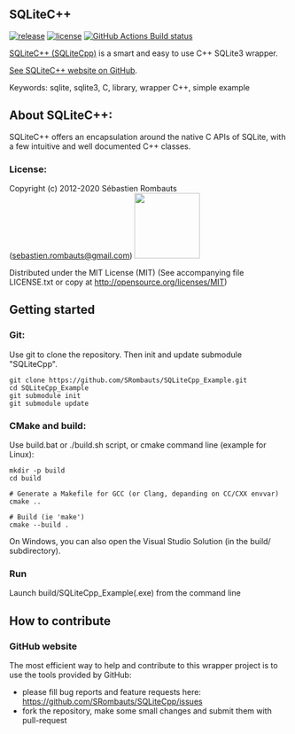 SQLiteC++
---------

[![release](https://img.shields.io/github/release/SRombauts/SQLiteCpp.svg)](https://github.com/SRombauts/SQLiteCpp/releases)
[![license](https://img.shields.io/badge/license-MIT-blue.svg)](https://github.com/SRombauts/SQLiteCpp/blob/master/LICENSE.txt)
[![GitHub Actions Build status](https://github.com/SRombauts/SQLiteCpp_Example/workflows/build/badge.svg)](https://github.com/SRombauts/SQLiteCpp_Example/actions "GitHhub Actions Build status")

[SQLiteC++ (SQLiteCpp)](https://github.com/SRombauts/SQLiteCpp) is a smart and easy to use C++ SQLite3 wrapper.

[See SQLiteC++ website on GitHub](http://srombauts.github.com/SQLiteCpp).

Keywords: sqlite, sqlite3, C, library, wrapper C++, simple example

## About SQLiteC++:

SQLiteC++ offers an encapsulation around the native C APIs of SQLite,
with a few intuitive and well documented C++ classes.

### License:

Copyright (c) 2012-2020 Sébastien Rombauts (sebastien.rombauts@gmail.com)
<a href="https://www.paypal.me/SRombauts" title="Pay Me a Beer! Donate with PayPal :)"><img src="https://www.paypalobjects.com/webstatic/paypalme/images/pp_logo_small.png" width="118"></a>

Distributed under the MIT License (MIT) (See accompanying file LICENSE.txt
or copy at http://opensource.org/licenses/MIT)

## Getting started
### Git:

Use git to clone the repository. Then init and update submodule "SQLiteCpp".

```Shell
git clone https://github.com/SRombauts/SQLiteCpp_Example.git
cd SQLiteCpp_Example
git submodule init
git submodule update
```

### CMake and build:

Use build.bat or ./build.sh script, or cmake command line (example for Linux): 

```Shell
mkdir -p build
cd build

# Generate a Makefile for GCC (or Clang, depanding on CC/CXX envvar)
cmake ..

# Build (ie 'make')
cmake --build .
```

On Windows, you can also open the Visual Studio Solution (in the build/ subdirectory).

### Run

Launch build/SQLiteCpp_Example(.exe) from the command line

## How to contribute
### GitHub website
The most efficient way to help and contribute to this wrapper project is to
use the tools provided by GitHub:
- please fill bug reports and feature requests here: https://github.com/SRombauts/SQLiteCpp/issues
- fork the repository, make some small changes and submit them with pull-request

